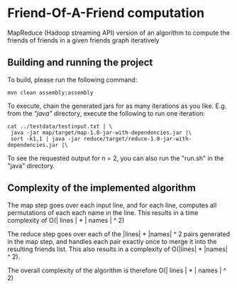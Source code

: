 # Friend-Of-A-Friend computation

MapReduce (Hadoop streaming API) version of an algorithm to compute the friends of friends in a given friends graph iteratively  

## Building and running the project

To build, please run the following command:
````
mvn clean assembly:assembly
`````

To execute, chain the generated jars for as many iterations as you like. E.g. from the *"java"* directory, execute the following to run one iteration: 

````
cat ../testdata/testinput.txt | \
 java -jar map/target/map-1.0-jar-with-dependencies.jar |\
 sort -k1,1 | java -jar reduce/target/reduce-1.0-jar-with-dependencies.jar |\
 ````
 To see the requested output for n = 2, you can also run the "run.sh" in the "java" directory.
 
 
## Complexity of the implemented algorithm

The map step goes over each input line, and for each line, computes all permutations of each each name in the line. This results in a time complexity of O(| lines | * | names | ^ 2)

The reduce step goes over each of the |lines| * |names| ^ 2 pairs generated in the map step, and handles each pair exactly once to merge it into the resulting friends list. This also results in a complexity of  O(|lines| * |names| ^ 2).

The overall complexity of the algorithm is therefore  O(| lines | * | names | ^ 2)
 



